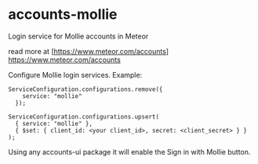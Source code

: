 # accounts-mollie

Login service for Mollie accounts in Meteor

read more at [https://www.meteor.com/accounts] https://www.meteor.com/accounts


Configure Mollie login services. Example:
```
ServiceConfiguration.configurations.remove({
    service: "mollie"
  });

ServiceConfiguration.configurations.upsert(
  { service: "mollie" },
  { $set: { client_id: <your client_id>, secret: <client_secret> } }
);

```

Using any accounts-ui package it will enable the Sign in with Mollie button.
